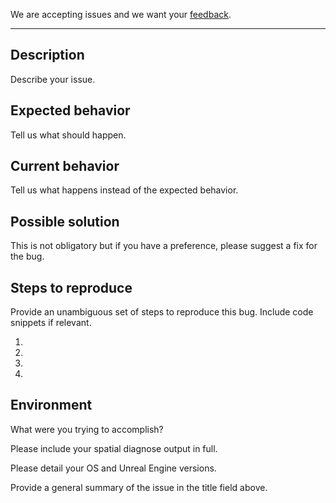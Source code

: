 
We are accepting issues and we want your [feedback](../README.md#give-us-feedback).

-------

## Description
Describe your issue.

## Expected behavior
Tell us what should happen.

## Current behavior
Tell us what happens instead of the expected behavior.

## Possible solution
This is not obligatory but if you have a preference, please suggest a fix for the bug.

## Steps to reproduce
Provide an unambiguous set of steps to reproduce this bug. Include code snippets if relevant.

1.
2.
3.
4.

## Environment
What were you trying to accomplish?

Please include your spatial diagnose output in full.

Please detail your OS and Unreal Engine versions.

Provide a general summary of the issue in the title field above.